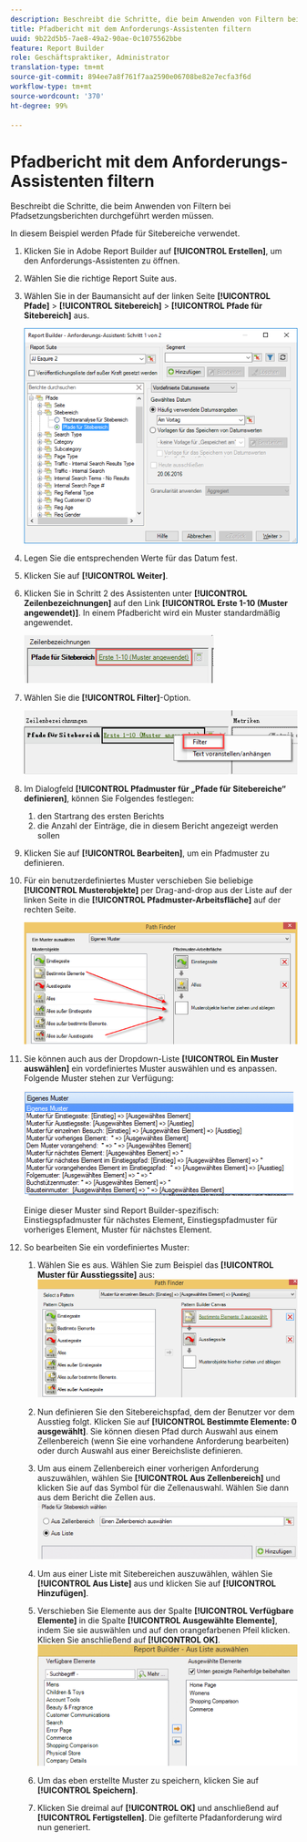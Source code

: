 ```yaml
---
description: Beschreibt die Schritte, die beim Anwenden von Filtern bei Pfadsetzungsberichten durchgeführt werden müssen.
title: Pfadbericht mit dem Anforderungs-Assistenten filtern
uuid: 9b22d5b5-7ae8-49a2-90ae-0c1075562bbe
feature: Report Builder
role: Geschäftspraktiker, Administrator
translation-type: tm+mt
source-git-commit: 894ee7a8f761f7aa2590e06708be82e7ecfa3f6d
workflow-type: tm+mt
source-wordcount: '370'
ht-degree: 99%

---
```



# Pfadbericht mit dem Anforderungs-Assistenten filtern

Beschreibt die Schritte, die beim Anwenden von Filtern bei Pfadsetzungsberichten durchgeführt werden müssen.

In diesem Beispiel werden Pfade für Sitebereiche verwendet.

1. Klicken Sie in Adobe Report Builder auf **[!UICONTROL Erstellen]**, um den Anforderungs-Assistenten zu öffnen.
1. Wählen Sie die richtige Report Suite aus.
1. Wählen Sie in der Baumansicht auf der linken Seite **[!UICONTROL Pfade]** > **[!UICONTROL Sitebereich]** > **[!UICONTROL Pfade für Sitebereich]** aus.

   ![](assets/site_section_path_1.png)

1. Legen Sie die entsprechenden Werte für das Datum fest.
1. Klicken Sie auf **[!UICONTROL Weiter]**.
1. Klicken Sie in Schritt 2 des Assistenten unter **[!UICONTROL Zeilenbezeichnungen]** auf den Link **[!UICONTROL Erste 1-10 (Muster angewendet)]**. In einem Pfadbericht wird ein Muster standardmäßig angewendet.

   ![](assets/site_section_path_2.png)

1. Wählen Sie die **[!UICONTROL Filter]**-Option.

   ![](assets/filter_option.png)

1. Im Dialogfeld **[!UICONTROL Pfadmuster für „Pfade für Sitebereiche“ definieren]**, können Sie Folgendes festlegen:
   1. den Startrang des ersten Berichts
   1. die Anzahl der Einträge, die in diesem Bericht angezeigt werden sollen
1. Klicken Sie auf **[!UICONTROL Bearbeiten]**, um ein Pfadmuster zu definieren.
1. Für ein benutzerdefiniertes Muster verschieben Sie beliebige **[!UICONTROL Musterobjekte]** per Drag-and-drop aus der Liste auf der linken Seite in die **[!UICONTROL Pfadmuster-Arbeitsfläche]** auf der rechten Seite.

   ![](assets/custom_pattern.png)

1. Sie können auch aus der Dropdown-Liste **[!UICONTROL Ein Muster auswählen]** ein vordefiniertes Muster auswählen und es anpassen. Folgende Muster stehen zur Verfügung:

   ![](assets/select_a_pattern.png)

   Einige dieser Muster sind Report Builder-spezifisch: Einstiegspfadmuster für nächstes Element, Einstiegspfadmuster für vorheriges Element, Muster für nächstes Element.
1. So bearbeiten Sie ein vordefiniertes Muster:
   1. Wählen Sie es aus. Wählen Sie zum Beispiel das **[!UICONTROL Muster für Ausstiegssite]** aus: ![](assets/exited_site_pattern.png)

   1. Nun definieren Sie den Sitebereichspfad, dem der Benutzer vor dem Ausstieg folgt. Klicken Sie auf **[!UICONTROL Bestimmte Elemente: 0 ausgewählt]**. Sie können diesen Pfad durch Auswahl aus einem Zellenbereich (wenn Sie eine vorhandene Anforderung bearbeiten) oder durch Auswahl aus einer Bereichsliste definieren.
   1. Um aus einem Zellenbereich einer vorherigen Anforderung auszuwählen, wählen Sie **[!UICONTROL Aus Zellenbereich]** und klicken Sie auf das Symbol für die Zellenauswahl. Wählen Sie dann aus dem Bericht die Zellen aus. ![](assets/choose_site_section_paths.png)

   1. Um aus einer Liste mit Sitebereichen auszuwählen, wählen Sie **[!UICONTROL Aus Liste]** aus und klicken Sie auf **[!UICONTROL Hinzufügen]**.
   1. Verschieben Sie Elemente aus der Spalte **[!UICONTROL Verfügbare Elemente]** in die Spalte **[!UICONTROL Ausgewählte Elemente]**, indem Sie sie auswählen und auf den orangefarbenen Pfeil klicken. Klicken Sie anschließend auf **[!UICONTROL OK]**. ![](assets/move_site_section_elements.png)

   1. Um das eben erstellte Muster zu speichern, klicken Sie auf **[!UICONTROL Speichern]**.
   1. Klicken Sie dreimal auf **[!UICONTROL OK]** und anschließend auf **[!UICONTROL Fertigstellen]**. Die gefilterte Pfadanforderung wird nun generiert.
